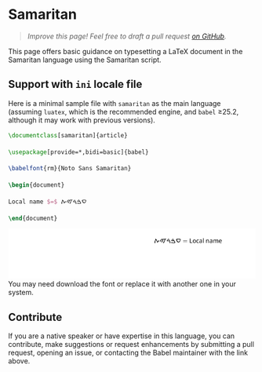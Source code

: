 # Samaritan

<blockquote>
  <p><em>Improve this page! Feel free to draft a pull request <a href="https://github.com/latex3/babel/tree/docs/docs">on GitHub</a>.</em></p>
</blockquote>

This page offers basic guidance on typesetting a LaTeX document in the
Samaritan language using the Samaritan script.

## Support with `ini` locale file

Here is a minimal sample file with `samaritan` as the main language
(assuming `luatex`, which is the recommended engine, and `babel` ≥25.2,
although it may work with previous versions).

```tex
\documentclass[samaritan]{article}

\usepackage[provide=*,bidi=basic]{babel}

\babelfont{rm}{Noto Sans Samaritan}

\begin{document}

Local name $=$ ࠏࠁࠓࠉࠕ

\end{document}
```

![](../media/locale-samaritan.png)
You may need download the font or replace it with another one in your
system.

## Contribute

If you are a native speaker or have expertise in this language, you can
contribute, make suggestions or request enhancements by submitting a
pull request, opening an issue, or contacting the Babel maintainer with
the link above.